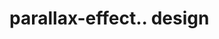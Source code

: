 # parallax-effect.. design                                                                                                                                                                                                                                                                                                                
                                     


